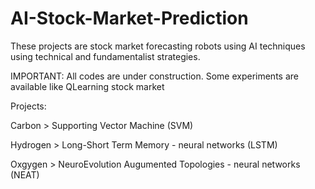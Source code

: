 # AI-Stock-Market-Prediction

These projects are stock market forecasting robots using AI techniques using technical and fundamentalist strategies.

IMPORTANT: All codes are under construction. Some experiments are available like QLearning stock market

Projects:

Carbon > Supporting Vector Machine (SVM)

Hydrogen > Long-Short Term Memory - neural networks (LSTM)

Oxgygen > NeuroEvolution Augumented Topologies - neural networks (NEAT)
